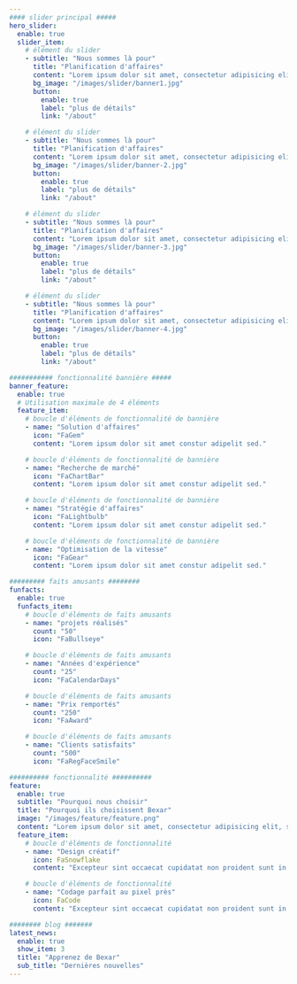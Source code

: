 ```yaml
---
#### slider principal #####
hero_slider:
  enable: true
  slider_item:
    # élément du slider
    - subtitle: "Nous sommes là pour"
      title: "Planification d'affaires"
      content: "Lorem ipsum dolor sit amet, consectetur adipisicing elit, sed do eiusmod tempor incididunt ut labore et dolore magna aliqua."
      bg_image: "/images/slider/banner1.jpg"
      button:
        enable: true
        label: "plus de détails"
        link: "/about"

    # élément du slider
    - subtitle: "Nous sommes là pour"
      title: "Planification d'affaires"
      content: "Lorem ipsum dolor sit amet, consectetur adipisicing elit, sed do eiusmod tempor incididunt ut labore et dolore magna aliqua."
      bg_image: "/images/slider/banner-2.jpg"
      button:
        enable: true
        label: "plus de détails"
        link: "/about"

    # élément du slider
    - subtitle: "Nous sommes là pour"
      title: "Planification d'affaires"
      content: "Lorem ipsum dolor sit amet, consectetur adipisicing elit, sed do eiusmod tempor incididunt ut labore et dolore magna aliqua."
      bg_image: "/images/slider/banner-3.jpg"
      button:
        enable: true
        label: "plus de détails"
        link: "/about"

    # élément du slider
    - subtitle: "Nous sommes là pour"
      title: "Planification d'affaires"
      content: "Lorem ipsum dolor sit amet, consectetur adipisicing elit, sed do eiusmod tempor incididunt ut labore et dolore magna aliqua."
      bg_image: "/images/slider/banner-4.jpg"
      button:
        enable: true
        label: "plus de détails"
        link: "/about"

########### fonctionnalité bannière #####
banner_feature:
  enable: true
  # Utilisation maximale de 4 éléments
  feature_item:
    # boucle d'éléments de fonctionnalité de bannière
    - name: "Solution d'affaires"
      icon: "FaGem"
      content: "Lorem ipsum dolor sit amet constur adipelit sed."

    # boucle d'éléments de fonctionnalité de bannière
    - name: "Recherche de marché"
      icon: "FaChartBar"
      content: "Lorem ipsum dolor sit amet constur adipelit sed."

    # boucle d'éléments de fonctionnalité de bannière
    - name: "Stratégie d'affaires"
      icon: "FaLightbulb"
      content: "Lorem ipsum dolor sit amet constur adipelit sed."

    # boucle d'éléments de fonctionnalité de bannière
    - name: "Optimisation de la vitesse"
      icon: "FaGear"
      content: "Lorem ipsum dolor sit amet constur adipelit sed."

######### faits amusants ########
funfacts:
  enable: true
  funfacts_item:
    # boucle d'éléments de faits amusants
    - name: "projets réalisés"
      count: "50"
      icon: "FaBullseye"

    # boucle d'éléments de faits amusants
    - name: "Années d'expérience"
      count: "25"
      icon: "FaCalendarDays"

    # boucle d'éléments de faits amusants
    - name: "Prix remportés"
      count: "250"
      icon: "FaAward"

    # boucle d'éléments de faits amusants
    - name: "Clients satisfaits"
      count: "500"
      icon: "FaRegFaceSmile"

########## fonctionnalité ##########
feature:
  enable: true
  subtitle: "Pourquoi nous choisir"
  title: "Pourquoi ils choisissent Bexar"
  image: "/images/feature/feature.png"
  content: "Lorem ipsum dolor sit amet, consectetur adipisicing elit, sed do eius tempor incididunt ut labore."
  feature_item:
    # boucle d'éléments de fonctionnalité
    - name: "Design créatif"
      icon: FaSnowflake
      content: "Excepteur sint occaecat cupidatat non proident sunt in culpa qui officia."

    # boucle d'éléments de fonctionnalité
    - name: "Codage parfait au pixel près"
      icon: FaCode
      content: "Excepteur sint occaecat cupidatat non proident sunt in culpa qui officia."

######## blog #######
latest_news:
  enable: true
  show_item: 3
  title: "Apprenez de Bexar"
  sub_title: "Dernières nouvelles"
---
```

